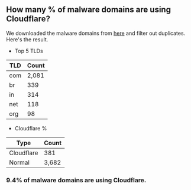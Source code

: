 ## How many % of malware domains are using Cloudflare?


We downloaded the malware domains from [here](https://urlhaus.abuse.ch) and filter out duplicates.
Here's the result.


[//]: # (start replacement)


- Top 5 TLDs

| TLD | Count |
| --- | --- |
| com | 2,081 |
| br | 339 |
| in | 314 |
| net | 118 |
| org | 98 |


- Cloudflare %

| Type | Count |
| --- | --- |
| Cloudflare | 381 |
| Normal | 3,682 |


### 9.4% of malware domains are using Cloudflare.